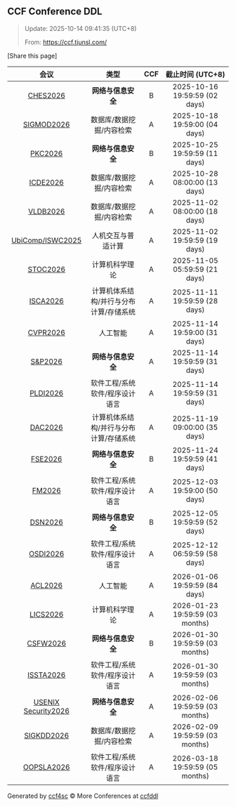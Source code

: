 
## CCF Conference DDL

> Update: 2025-10-14 09:41:35 (UTC+8)
>
> From: https://ccf.tjunsl.com/

<div id='share' onclick="share()">[Share this page]</div>
<span id="time" style="font-size:24px"></span>
<script>
function updateTime() {
  var time_str = "Now: " + (new Date()).toLocaleString();
  document.getElementById("time").innerHTML =  time_str;
}
setInterval(updateTime, 500);
function share() {
    if (!navigator.share) {
        alert("This feature is not supported in your browser.");
    } else {
        navigator.share({
            title: window.location.title,
            url: window.location.href,
            text: 'The Latest CCF Conference DDL Data.',
        });
    }
}
</script>


| 会议 | 类型 | CCF | 截止时间 (UTC+8) |
| :--: | :--: | :--: | :--: |
| [CHES2026](https://ches.iacr.org/2026/) | **网络与信息安全** | B | 2025-10-16 19:59:59 (02 days) | 
| [SIGMOD2026](https://2026.sigmod.org/) | 数据库/数据挖掘/内容检索 | A | 2025-10-18 19:59:00 (04 days) | 
| [PKC2026](https://pkc.iacr.org/2026/) | **网络与信息安全** | B | 2025-10-25 19:59:59 (11 days) | 
| [ICDE2026](https://icde2026.github.io/) | 数据库/数据挖掘/内容检索 | A | 2025-10-28 08:00:00 (13 days) | 
| [VLDB2026](https://www.vldb.org/2026/) | 数据库/数据挖掘/内容检索 | A | 2025-11-02 08:00:00 (18 days) | 
| [UbiComp/ISWC2025](https://www.ubicomp.org/ubicomp-iswc-2025) | 人机交互与普适计算 | A | 2025-11-02 19:59:59 (19 days) | 
| [STOC2026](https://acm-stoc.org/stoc2026/) | 计算机科学理论 | A | 2025-11-05 05:59:59 (21 days) | 
| [ISCA2026](https://iscaconf.org/isca2026/) | 计算机体系结构/并行与分布计算/存储系统 | A | 2025-11-11 19:59:59 (28 days) | 
| [CVPR2026](https://cvpr.thecvf.com/Conferences/2026) | 人工智能 | A | 2025-11-14 19:59:00 (31 days) | 
| [S&P2026](https://www.ieee-security.org/TC/SP2026/) | **网络与信息安全** | A | 2025-11-14 19:59:59 (31 days) | 
| [PLDI2026](https://pldi26.sigplan.org/) | 软件工程/系统软件/程序设计语言 | A | 2025-11-14 19:59:59 (31 days) | 
| [DAC2026](https://dac.com/2026/call-for-contributions) | 计算机体系结构/并行与分布计算/存储系统 | A | 2025-11-19 09:00:00 (35 days) | 
| [FSE2026](https://fse.iacr.org/2026/) | **网络与信息安全** | B | 2025-11-24 19:59:59 (41 days) | 
| [FM2026](https://conf.researchr.org/home/fm-2026) | 软件工程/系统软件/程序设计语言 | A | 2025-12-03 19:59:00 (50 days) | 
| [DSN2026](https://dsn2026.github.io) | **网络与信息安全** | B | 2025-12-05 19:59:59 (52 days) | 
| [OSDI2026](https://www.usenix.org/conference/osdi26) | 软件工程/系统软件/程序设计语言 | A | 2025-12-12 06:59:59 (58 days) | 
| [ACL2026](https://2026.aclweb.org/) | 人工智能 | A | 2026-01-06 19:59:59 (84 days) | 
| [LICS2026](https://lics.siglog.org/lics26/) | 计算机科学理论 | A | 2026-01-23 19:59:59 (03 months) | 
| [CSFW2026](https://csf2026.ieee-security.org/) | **网络与信息安全** | B | 2026-01-30 19:59:59 (03 months) | 
| [ISSTA2026](https://conf.researchr.org/home/issta-2026) | 软件工程/系统软件/程序设计语言 | A | 2026-01-30 19:59:59 (03 months) | 
| [USENIX Security2026](https://www.usenix.org/conference/usenixsecurity26) | **网络与信息安全** | A | 2026-02-06 19:59:59 (03 months) | 
| [SIGKDD2026](https://kdd2026.kdd.org/) | 数据库/数据挖掘/内容检索 | A | 2026-02-09 19:59:59 (03 months) | 
| [OOPSLA2026](https://conf.researchr.org/track/splash-2026/oopsla-2026) | 软件工程/系统软件/程序设计语言 | A | 2026-03-18 19:59:59 (05 months) | 

Generated by [ccf4sc](https://github.com/WWILLV/ccf4sc/) © More Conferences at [ccfddl](https://ccfddl.top/)
